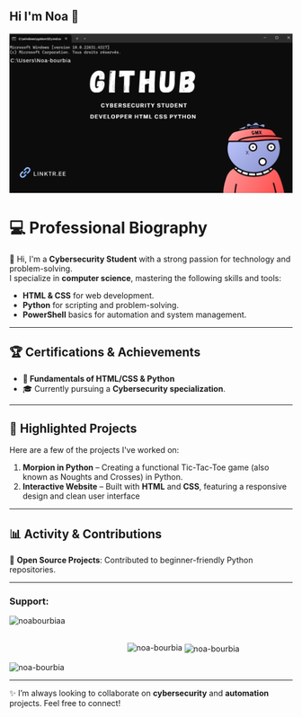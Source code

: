 ## Hi I'm Noa 👋
[![Présentation](https://github.com/noa-bourbia/Noa-Bourbia/blob/main/Gitp.png)](https://linktr.ee/BourbiaNoa)


# 💻 **Professional Biography**

👋 Hi, I'm a **Cybersecurity Student** with a strong passion for technology and problem-solving.  
I specialize in **computer science**, mastering the following skills and tools:
- **HTML & CSS** for web development.
- **Python** for scripting and problem-solving.
- **PowerShell** basics for automation and system management.

---

## 🏆 **Certifications & Achievements**
- **🏅 Fundamentals of HTML/CSS & Python**
- 🎓 Currently pursuing a **Cybersecurity specialization**.

---

## 🔨 **Highlighted Projects**
Here are a few of the projects I've worked on:
1. **Morpion in Python** – Creating a functional Tic-Tac-Toe game (also known as Noughts and Crosses) in Python.
2. **Interactive Website** – Built with **HTML** and **CSS**, featuring a responsive design and clean user interface

---

## 📊 **Activity & Contributions**
🚀 **Open Source Projects**: Contributed to beginner-friendly Python repositories.  

---
<h3 align="left">Support:</h3>
<p><a href="https://www.buymeacoffee.com/noabourbiaa"> <img align="left" src="https://cdn.buymeacoffee.com/buttons/v2/default-yellow.png" height="50" width="210" alt="noabourbiaa" /></a></p><br><br>

<p><img align="left" src="https://github-readme-stats.vercel.app/api/top-langs?username=noa-bourbia&show_icons=true&locale=en&layout=compact" alt="noa-bourbia" /></p>

<p>&nbsp;<img align="center" src="https://github-readme-stats.vercel.app/api?username=noa-bourbia&show_icons=true&locale=en" alt="noa-bourbia" /></p>

<p><img align="center" src="https://github-readme-streak-stats.herokuapp.com/?user=noa-bourbia&" alt="noa-bourbia" /></p>

---
✨ I’m always looking to collaborate on **cybersecurity** and **automation** projects. Feel free to connect!

